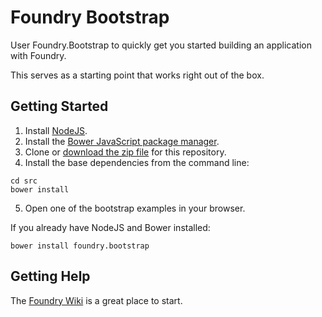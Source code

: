 # Foundry Bootstrap

User Foundry.Bootstrap to quickly get you started building an
application with Foundry.

This serves as a starting point that works right out of the box.

## Getting Started

1. Install [NodeJS](http://nodejs.org/).
2. Install the [Bower JavaScript package manager](http://bower.io/).
3. Clone or [download the zip file](https://github.com/gburghardt/foundry.bootstrap/archive/master.zip) for this repository.
4. Install the base dependencies from the command line:
<pre><code>cd src
bower install</code></pre>
5. Open one of the bootstrap examples in your browser.

If you already have NodeJS and Bower installed:

	bower install foundry.bootstrap

## Getting Help

The [Foundry Wiki](https://github.com/gburghardt/foundry/wiki) is a great place to start.